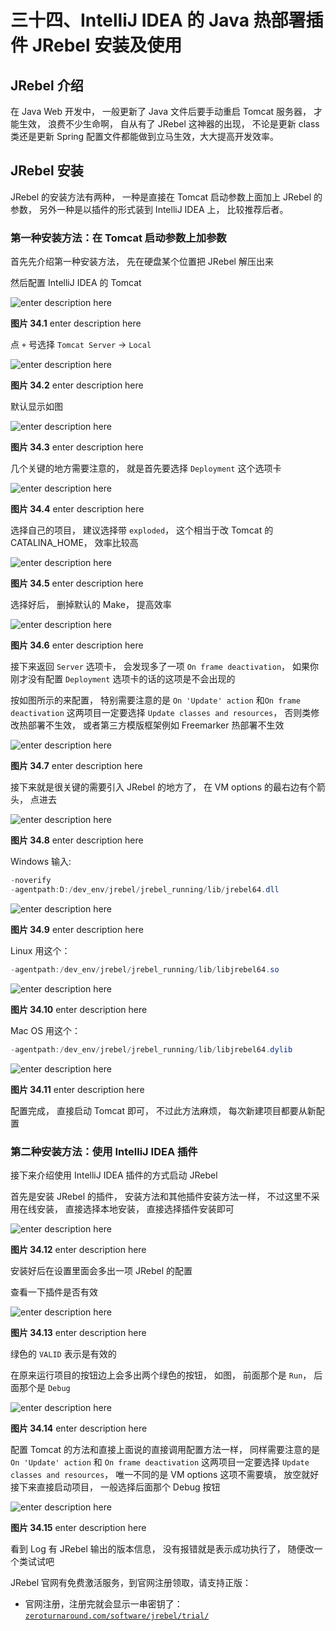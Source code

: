 # 三十四、IntelliJ IDEA 的 Java 热部署插件 JRebel 安装及使用

## JRebel 介绍

在 Java Web 开发中， 一般更新了 Java 文件后要手动重启 Tomcat 服务器， 才能生效， 浪费不少生命啊， 自从有了 JRebel 这神器的出现， 不论是更新 class 类还是更新 Spring 配置文件都能做到立马生效，大大提高开发效率。

## JRebel 安装

JRebel 的安装方法有两种， 一种是直接在 Tomcat 启动参数上面加上 JRebel 的参数， 另外一种是以插件的形式装到 IntelliJ IDEA 上， 比较推荐后者。

### 第一种安装方法：在 Tomcat 启动参数上加参数

首先先介绍第一种安装方法， 先在硬盘某个位置把 JRebel 解压出来

然后配置 IntelliJ IDEA 的 Tomcat

![enter description here](img/xxviii-jrebel-setup-1.jpg "xxviii-jrebel-setup-1.jpg")

**图片 34.1** enter description here

点 `+` 号选择 `Tomcat Server` -> `Local`

![enter description here](img/xxviii-jrebel-setup-2.jpg "xxviii-jrebel-setup-2.jpg")

**图片 34.2** enter description here

默认显示如图

![enter description here](img/xxviii-jrebel-setup-3.jpg "xxviii-jrebel-setup-3.jpg")

**图片 34.3** enter description here

几个关键的地方需要注意的， 就是首先要选择 `Deployment` 这个选项卡

![enter description here](img/xxviii-jrebel-setup-4.jpg "xxviii-jrebel-setup-4.jpg")

**图片 34.4** enter description here

选择自己的项目， 建议选择带 `exploded`， 这个相当于改 Tomcat 的 CATALINA_HOME， 效率比较高

![enter description here](img/xxviii-jrebel-setup-5.jpg "xxviii-jrebel-setup-5.jpg")

**图片 34.5** enter description here

选择好后， 删掉默认的 Make， 提高效率

![enter description here](img/xxviii-jrebel-setup-6.jpg "xxviii-jrebel-setup-6.jpg")

**图片 34.6** enter description here

接下来返回 `Server` 选项卡， 会发现多了一项 `On frame deactivation`， 如果你刚才没有配置 `Deployment` 选项卡的话的这项是不会出现的

按如图所示的来配置， 特别需要注意的是 `On 'Update' action` 和`On frame deactivation` 这两项目一定要选择 `Update classes and resources`， 否则类修改热部署不生效， 或者第三方模版框架例如 Freemarker 热部署不生效

![enter description here](img/xxviii-jrebel-setup-7.jpg "xxviii-jrebel-setup-7.jpg")

**图片 34.7** enter description here

接下来就是很关键的需要引入 JRebel 的地方了， 在 VM options 的最右边有个箭头， 点进去

![enter description here](img/xxviii-jrebel-setup-8.jpg "xxviii-jrebel-setup-8.jpg")

**图片 34.8** enter description here

Windows 输入:

```java
-noverify
-agentpath:D:/dev_env/jrebel/jrebel_running/lib/jrebel64.dll 
```

![enter description here](img/xxviii-jrebel-setup-9.jpg "xxviii-jrebel-setup-9.jpg")

**图片 34.9** enter description here

Linux 用这个：

```java
-agentpath:/dev_env/jrebel/jrebel_running/lib/libjrebel64.so 
```

![enter description here](img/xxviii-jrebel-setup-10.jpg "xxviii-jrebel-setup-10.jpg")

**图片 34.10** enter description here

Mac OS 用这个：

```java
-agentpath:/dev_env/jrebel/jrebel_running/lib/libjrebel64.dylib 
```

![enter description here](img/xxviii-jrebel-setup-11.jpg "xxviii-jrebel-setup-11.jpg")

**图片 34.11** enter description here

配置完成， 直接启动 Tomcat 即可， 不过此方法麻烦， 每次新建项目都要从新配置

### 第二种安装方法：使用 IntelliJ IDEA 插件

接下来介绍使用 IntelliJ IDEA 插件的方式启动 JRebel

首先是安装 JRebel 的插件， 安装方法和其他插件安装方法一样， 不过这里不采用在线安装， 直接选择本地安装， 直接选择插件安装即可

![enter description here](img/xxviii-jrebel-setup-12.jpg "xxviii-jrebel-setup-12.jpg")

**图片 34.12** enter description here

安装好后在设置里面会多出一项 JRebel 的配置

查看一下插件是否有效

![enter description here](img/xxviii-jrebel-setup-15.jpg "xxviii-jrebel-setup-15.jpg")

**图片 34.13** enter description here

绿色的 `VALID` 表示是有效的

在原来运行项目的按钮边上会多出两个绿色的按钮， 如图， 前面那个是 `Run`， 后面那个是 `Debug`

![enter description here](img/xxviii-jrebel-setup-13.jpg "xxviii-jrebel-setup-13.jpg")

**图片 34.14** enter description here

配置 Tomcat 的方法和直接上面说的直接调用配置方法一样， 同样需要注意的是 `On 'Update' action` 和 `On frame deactivation` 这两项目一定要选择 `Update classes and resources`， 唯一不同的是 VM options 这项不需要填， 放空就好 接下来直接启动项目， 一般选择后面那个 Debug 按钮

![enter description here](img/xxviii-jrebel-setup-14.jpg "xxviii-jrebel-setup-14.jpg")

**图片 34.15** enter description here

看到 Log 有 JRebel 输出的版本信息， 没有报错就是表示成功执行了， 随便改一个类试试吧

JRebel 官网有免费激活服务，到官网注册领取，请支持正版：

*   官网注册，注册完就会显示一串密钥了：[`zeroturnaround.com/software/jrebel/trial/`](https://zeroturnaround.com/software/jrebel/trial/)